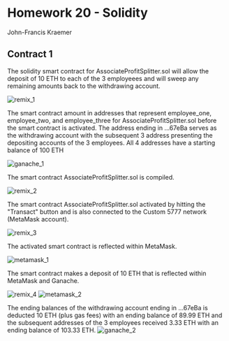 # Homework 20 - Solidity

John-Francis Kraemer

## Contract 1
The solidity smart contract for AssociateProfitSplitter.sol will allow the deposit of 10 ETH to each of the 3 employeees and will sweep any remaining amounts back to the withdrawing account.

![remix_1](Images/remix1.PNG)


The smart contract amount in addresses that represent employee_one, employee_two, and employee_three for AssociateProfitSplitter.sol before the smart contract is activated.  The address ending in ...67eBa serves as the withdrawing account with the subsequent 3 address presenting the depositing accounts of the 3 employees.  All 4 addresses have a starting balance of 100 ETH

![ganache_1](Images/ganache1.png)


The smart contract AssociateProfitSplitter.sol is compiled.

![remix_2](Images/remix2.png)

The smart contract AssociateProfitSplitter.sol activated by hitting the "Transact" button and is also connected to the Custom 5777 network (MetaMask account).

![remix_3](Images/remix3.png)

The activated smart contract is reflected within MetaMask.

![metamask_1](Images/metamask1.png)

The smart contract makes a deposit of 10 ETH that is reflected within MetaMask and Ganache.

![remix_4](Images/remix4.png)
![metamask_2](Images/metamask2.png)

The ending balances of the withdrawing account ending in ...67eBa is deducted 10 ETH (plus gas fees) with an ending balance of 89.99 ETH and the subsequent addresses of the 3 employees received 3.33 ETH with an ending balance of 103.33 ETH.
![ganache_2](Images/ganache2.png)